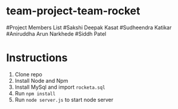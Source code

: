 # team-project-team-rocket
#Project Members List
#Sakshi Deepak Kasat
#Sudheendra Katikar
#Aniruddha Arun Narkhede
#Siddh Patel

# Instructions

1. Clone repo
2. Install Node and Npm
3. Install MySql and import `rocketa.sql`
4. Run `npm install`
5. Run `node server.js` to start node server
